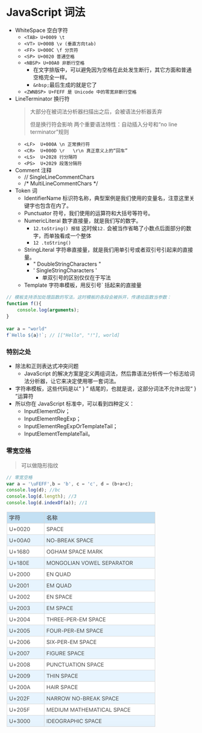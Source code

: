 # JavaScript 词法

- WhiteSpace 空白字符
  - `<TAB> U+0009 \t`
  - `<VT> U+000B \v (垂直方向tab) `
  - `<FF> U+000C \f 分页符`
  - `<SP> U+0020 普通空格`
  - `<NBSP> U+00A0 非断行空格`
    - 在文字排版中，可以避免因为空格在此处发生断行，其它方面和普通空格完全一样。
    - `&nbsp;`最后生成的就是它了
  - `<ZWNBSP> U+FEFF 是 Unicode 中的零宽非断行空格`
- LineTerminator 换行符
  > 大部分在被词法分析器扫描出之后，会被语法分析器丢弃
  > 
  > 但是换行符会影响 两个重要语法特性：自动插入分号和“no line terminator”规则
  - `<LF>  U+000A \n 正常换行符`
  - `<CR>  U+000D \r   \r\n 真正意义上的“回车”`
  - `<LS>  U+2028 行分隔符`
  - `<PS>  U+2029 段落分隔符`
- Comment 注释
  - // SingleLineCommentChars
  - /* MultiLineCommentChars */
- Token 词
  - IdentifierName 标识符名称，典型案例是我们使用的变量名，注意这里关键字也包含在内了。
  - Punctuator 符号，我们使用的运算符和大括号等符号。
  - NumericLiteral 数字直接量，就是我们写的数字。
    - `12.toString() 报错` 这时候`12.` 会被当作省略了小数点后面部分的数字，而单独看成一个整体
    - `12 .toString()`
  - StringLiteral 字符串直接量，就是我们用单引号或者双引号引起来的直接量。
    - " DoubleStringCharacters " 
    - ' SingleStringCharacters '
      - 单双引号的区别仅仅在于写法
  - Template 字符串模板，用反引号` 括起来的直接量

```javascript
// 模板支持添加处理函数的写法，这时模板的各段会被拆开，传递给函数当参数：
function f(){
    console.log(arguments);
}

var a = "world"
f`Hello ${a}!`; // [["Hello", "!"], world]
```

### 特别之处
- 除法和正则表达式冲突问题
  - JavaScript 的解决方案是定义两组词法，然后靠语法分析传一个标志给词法分析器，让它来决定使用哪一套词法。
- 字符串模板，这些代码是以“ } ” 结尾的，也就是说，这部分词法不允许出现“ } ”运算符
- 所以你在 JavaScript 标准中，可以看到四种定义：
  - InputElementDiv；
  - InputElementRegExp；
  - InputElementRegExpOrTemplateTail；
  - InputElementTemplateTail。


### 零宽空格
> 可以做隐形指纹


```javascript
// 零宽空格
var a = '\uFEFF',b = 'b', c = 'c', d = (b+a+c);
console.log(d); //bc
console.log(d.length); //3
console.log(d.indexOf(a)); //1
```
![空白符号](./res/whiteSpace.webp)

